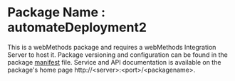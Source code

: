 # Package Name : automateDeployment2
This is a webMethods package and requires a webMethods Integration Server to host it. Package versioning and configuration can be found in the package [manifest](./automateDeployment2/manifest.v3) file. Service and API documentation is available on the package's home page http://&lt;server&gt;:&lt;port&gt;/&lt;packagename>.
